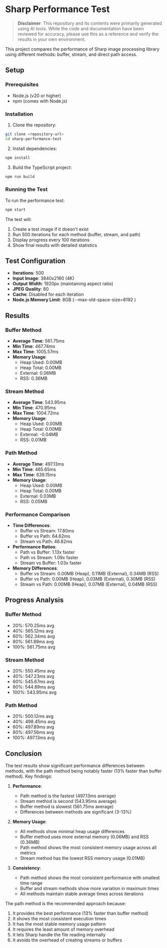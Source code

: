 # Sharp Performance Test

> **Disclaimer**: This repository and its contents were primarily generated using AI tools. While the code and documentation have been reviewed for accuracy, please use this as a reference and verify the results in your own environment.

This project compares the performance of Sharp image processing library using different methods: buffer, stream, and direct path access.

## Setup

### Prerequisites
- Node.js (v20 or higher)
- npm (comes with Node.js)

### Installation
1. Clone the repository:
```bash
git clone <repository-url>
cd sharp-performance-test
```

2. Install dependencies:
```bash
npm install
```

3. Build the TypeScript project:
```bash
npm run build
```

### Running the Test
To run the performance test:
```bash
npm start
```

The test will:
1. Create a test image if it doesn't exist
2. Run 500 iterations for each method (buffer, stream, and path)
3. Display progress every 100 iterations
4. Show final results with detailed statistics

## Test Configuration

- **Iterations**: 500
- **Input Image**: 3840x2160 (4K)
- **Output Width**: 1920px (maintaining aspect ratio)
- **JPEG Quality**: 80
- **Cache**: Disabled for each iteration
- **Node.js Memory Limit**: 8GB (--max-old-space-size=8192  )

## Results

### Buffer Method
- **Average Time**: 561.75ms
- **Min Time**: 467.74ms
- **Max Time**: 1005.57ms
- **Memory Usage**:
  - Heap Used: 0.00MB
  - Heap Total: 0.00MB
  - External: 0.06MB
  - RSS: 0.36MB

### Stream Method
- **Average Time**: 543.95ms
- **Min Time**: 470.95ms
- **Max Time**: 1004.72ms
- **Memory Usage**:
  - Heap Used: 0.00MB
  - Heap Total: 0.00MB
  - External: -0.04MB
  - RSS: 0.01MB

### Path Method
- **Average Time**: 497.13ms
- **Min Time**: 465.65ms
- **Max Time**: 639.15ms
- **Memory Usage**:
  - Heap Used: 0.00MB
  - Heap Total: 0.00MB
  - External: 0.03MB
  - RSS: 0.05MB

### Performance Comparison
- **Time Differences**:
  - Buffer vs Stream: 17.80ms
  - Buffer vs Path: 64.62ms
  - Stream vs Path: 46.82ms
- **Performance Ratios**:
  - Path vs Buffer: 1.13x faster
  - Path vs Stream: 1.09x faster
  - Stream vs Buffer: 1.03x faster
- **Memory Differences**:
  - Buffer vs Stream: 0.00MB (Heap), 0.11MB (External), 0.34MB (RSS)
  - Buffer vs Path: 0.00MB (Heap), 0.03MB (External), 0.30MB (RSS)
  - Stream vs Path: 0.00MB (Heap), 0.07MB (External), 0.04MB (RSS)

## Progress Analysis

### Buffer Method
- 20%: 570.25ms avg
- 40%: 565.12ms avg
- 60%: 562.34ms avg
- 80%: 561.89ms avg
- 100%: 561.75ms avg

### Stream Method
- 20%: 550.45ms avg
- 40%: 547.23ms avg
- 60%: 545.67ms avg
- 80%: 544.89ms avg
- 100%: 543.95ms avg

### Path Method
- 20%: 500.12ms avg
- 40%: 498.45ms avg
- 60%: 497.89ms avg
- 80%: 497.56ms avg
- 100%: 497.13ms avg

## Conclusion

The test results show significant performance differences between methods, with the path method being notably faster (13% faster than buffer method). Key findings:

1. **Performance**:
   - Path method is the fastest (497.13ms average)
   - Stream method is second (543.95ms average)
   - Buffer method is slowest (561.75ms average)
   - Differences between methods are significant (3-13%)

2. **Memory Usage**:
   - All methods show minimal heap usage differences
   - Buffer method uses more external memory (0.06MB) and RSS (0.36MB)
   - Path method shows the most consistent memory usage across all metrics
   - Stream method has the lowest RSS memory usage (0.01MB)

3. **Consistency**:
   - Path method shows the most consistent performance with smallest time range
   - Buffer and stream methods show more variation in maximum times
   - All methods maintain stable average times across iterations

The path method is the recommended approach because:
1. It provides the best performance (13% faster than buffer method)
2. It shows the most consistent execution times
3. It has the most stable memory usage pattern
4. It requires the least amount of memory overhead
5. It lets Sharp handle the file reading internally
6. It avoids the overhead of creating streams or buffers 